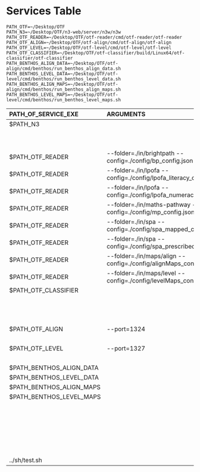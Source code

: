 # Services Table

```shell
PATH_OTF=~/Desktop/OTF
PATH_N3=~/Desktop/OTF/n3-web/server/n3w/n3w
PATH_OTF_READER=~/Desktop/OTF/otf-reader/cmd/otf-reader/otf-reader
PATH_OTF_ALIGN=~/Desktop/OTF/otf-align/cmd/otf-align/otf-align
PATH_OTF_LEVEL=~/Desktop/OTF/otf-level/cmd/otf-level/otf-level
PATH_OTF_CLASSIFIER=~/Desktop/OTF/otf-classifier/build/Linux64/otf-classifier/otf-classifier
PATH_BENTHOS_ALIGN_DATA=~/Desktop/OTF/otf-align/cmd/benthos/run_benthos_align_data.sh
PATH_BENTHOS_LEVEL_DATA=~/Desktop/OTF/otf-level/cmd/benthos/run_benthos_level_data.sh
PATH_BENTHOS_ALIGN_MAPS=~/Desktop/OTF/otf-align/cmd/benthos/run_benthos_align_maps.sh
PATH_BENTHOS_LEVEL_MAPS=~/Desktop/OTF/otf-level/cmd/benthos/run_benthos_level_maps.sh
```

| PATH_OF_SERVICE_EXE      | ARGUMENTS                                                        | DELAY | API                      | REDIRECT                                        | METHOD | ENABLE |
| :----------------------- | :--------------------------------------------------------------- | :---: | :----------------------- | :---------------------------------------------- | :----: | :----: |
| $PATH_N3                 |                                                                  |       | /n3/admin/newdemocontext | :1323/admin/newdemocontext                      |  POST  |  true  |
|                          |                                                                  |       | /n3/graphgl              | :1323/n3/graphgl                                |  POST  |  true  |
|                          |                                                                  |       | /n3/publish              | :1323/n3/publish                                |  POST  |  true  |
| $PATH_OTF_READER         | --folder=./in/brightpath --config=./config/bp_config.json        |   2   |                          |                                                 |        |  true  |
| $PATH_OTF_READER         | --folder=./in/lpofa --config=./config/lpofa_literacy_config.json |       |                          |                                                 |        |  true  |
| $PATH_OTF_READER         | --folder=./in/lpofa --config=./config/lpofa_numeracy_config.json |       |                          |                                                 |        |  true  |
| $PATH_OTF_READER         | --folder=./in/maths-pathway --config=./config/mp_config.json     |       |                          |                                                 |        |  true  |
| $PATH_OTF_READER         | --folder=./in/spa --config=./config/spa_mapped_config.json       |       |                          |                                                 |        |  true  |
| $PATH_OTF_READER         | --folder=./in/spa --config=./config/spa_prescribed_config.json   |       |                          |                                                 |        |  true  |
| $PATH_OTF_READER         | --folder=./in/maps/align --config=./config/alignMaps_config.json |       |                          |                                                 |        |  true  |
| $PATH_OTF_READER         | --folder=./in/maps/level --config=./config/levelMaps_config.json |       |                          |                                                 |        |  true  |
| $PATH_OTF_CLASSIFIER     |                                                                  |       | /classifier/align        | :1576/align                                     |  POST  |  true  |
|                          |                                                                  |       | /classifier/align        | :1576/align                                     |  GET   |  true  |
|                          |                                                                  |       | /classifier/lookup       | :1576/lookup                                    |  GET   |  true  |
|                          |                                                                  |       | /classifier/index        | :1576/index                                     |  GET   |  true  |
| $PATH_OTF_ALIGN          | --port=1324                                                      |       | /aligner                 | :1324/                                          |  GET   |  true  |
|                          |                                                                  |       | /aligner/align           | :1324/align                                     |  POST  |  true  |
| $PATH_OTF_LEVEL          | --port=1327                                                      |       | /leveler                 | :1327/                                          |  GET   |  true  |
|                          |                                                                  |       | /leveler/level           | :1327/level                                     |  POST  |  true  |
| $PATH_BENTHOS_ALIGN_DATA |                                                                  |       |                          |                                                 |        | false  |
| $PATH_BENTHOS_LEVEL_DATA |                                                                  |       |                          |                                                 |        | false  |
| $PATH_BENTHOS_ALIGN_MAPS |                                                                  |       |                          |                                                 |        | false  |
| $PATH_BENTHOS_LEVEL_MAPS |                                                                  |       |                          |                                                 |        | false  |
|                          |                                                                  |       | /sif-xml2json            | http://192.168.31.159:1324/sif-xml2json/convert |  POST  | false  |
|                          |                                                                  |       | /sif-xml2json/help       | http://192.168.31.159:1324/                     |  GET   | false  |
|                          |                                                                  |       | /sif-json2xml            | http://192.168.31.159:1325/sif-json2xml/convert |  POST  | false  |
|                          |                                                                  |       | /sif-json2xml/help       | http://192.168.31.159:1325/                     |  GET   | false  |
| ../sh/test.sh            |                                                                  |   2   |                          |                                                 |        |  true  |
